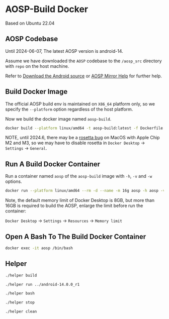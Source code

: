 # AOSP-Build Docker

Based on Ubuntu 22.04

## AOSP Codebase

Until 2024-06-07, The latest AOSP version is android-14.

Assume we have downloaded the `AOSP` codebase to the `/aosp_src` directory with `repo` on the host machine.

Refer to [Download the Android source](https://source.android.com/docs/setup/download) or [AOSP Mirror Help](https://mirrors.tuna.tsinghua.edu.cn/help/AOSP/) for further help.

## Build Docker Image

The official AOSP build env is maintained on `X86_64` platform only, so we specify the `--platform` option regardless of the host platform.

Now we build the docker image named `aosp-build`.

```bash
docker build --platform linux/amd64 -t aosp-build:latest -f Dockerfile .
```

NOTE, until 2024.6, there may be a [rosetta bug](https://github.com/docker/for-mac/issues/7255) on MacOS with Apple Chip M2 and M3, so we may have to disable rosetta in `Docker Desktop` → `Settings` → `General`.

## Run A Build Docker Container

Run a container named `aosp` of the `aosp-build` image with `-h`, `-v` and `-w` options.

```bash
docker run --platform linux/amd64 --rm -d --name -m 16g aosp -h aosp -v /aosp_src:/aosp -w /aosp aosp-build
```

Note, the default memory limit of Docker Desktop is 8GB, but more than 16GB is required to build the AOSP, enlarge the limit before run the container:

`Docker Desktop` → `Settings` → `Resources` → `Memory limit`

## Open A Bash To The Build Docker Container

```bash
docker exec -it aosp /bin/bash
```

## Helper

```bash
./helper build
```

```bash
./helper run ../android-14.0.0_r1
```

```bash
./helper bash
```

```bash
./helper stop
```

```bash
./helper clean
```
